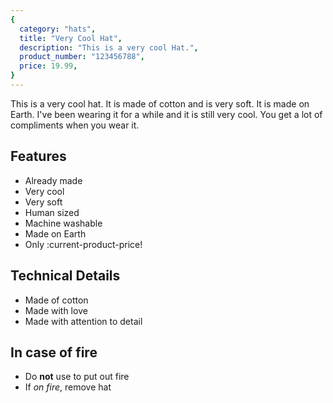 ```yaml
---
{
  category: "hats",
  title: "Very Cool Hat",
  description: "This is a very cool Hat.",
  product_number: "123456788",
  price: 19.99,
}
---
```


This is a very cool hat. It is made of cotton and is very soft. It is made on Earth. I've been wearing it for a while and it is still very cool. You get a lot of compliments when you wear it.

## Features

* Already made
* Very cool
* Very soft
* Human sized
* Machine washable
* Made on Earth
* Only :current-product-price!

## Technical Details

* Made of cotton
* Made with love
* Made with attention to detail

## In case of fire

* Do **not** use to put out fire
* If _on fire_, remove hat






